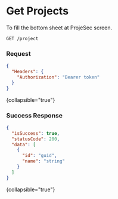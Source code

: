# Get Projects

To fill the bottom sheet at ProjeSec screen.

```HTTP
GET /project
```

### Request

```json
{
  "Headers": {
    "Authorization": "Bearer token"
  }
}
```
{collapsible="true"}

### Success Response

```json
{
  "isSuccess": true,
  "statusCode": 200,
  "data": [
    {
      "id": "guid",
      "name": "string"
    }
  ]
}
```
{collapsible="true"}